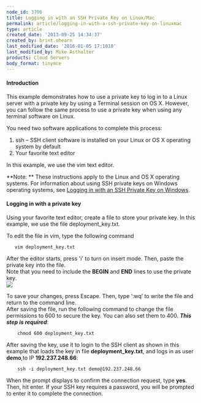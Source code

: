 ```yaml
---
node_id: 3706
title: Logging in with an SSH Private Key on Linux/Mac
permalink: article/logging-in-with-a-ssh-private-key-on-linuxmac
type: article
created_date: '2013-09-25 14:34:37'
created_by: brint.ohearn
last_modified_date: '2016-01-05 17:1010'
last_modified_by: Mike Asthalter
products: Cloud Servers
body_format: tinymce
---
```


#### Introduction

This example demonstrates how to use a private key to log in to a Linux
server with a private key by using a Terminal session on OS X. However,
you can follow the same process to use a private key when using any
terminal software on Linux.

You need two software applications to complete this process:

1.  ssh &ndash; SSH client software is installed on your Linux or OS X
    operating system by default
2.  Your favorite text editor

In this example, we use the vim text editor.

**Note: ** These instructions apply to the Linux and OS X operating
systems.  For information about using SSH private keys on Windows
operating systems, see [Logging in with an SSH Private Key on
Windows](http://www.rackspace.com/knowledge_center/article/logging-in-with-an-ssh-private-key-on-windows).

#### Logging in with a private key

Using your favorite text editor, create a file to store your private
key. In this example, we use the file deployment\_key.txt.

To edit the file in vim, type the following command

       vim deployment_key.txt

After the editor starts, press 'i' to turn on insert mode. Then, paste
the private key into the file.\
 Note that you need to include the **BEGIN** and **END** lines to use
the private key.\
 ![](/knowledge_center/sites/default/files/field/image/Linux2.png)

To save your changes, press Escape. Then, type &lsquo;:wq&rsquo; to write the file
and return to the command line.\
 After saving the file, run the following command to change the file
permissions to 600 to secure the key. You can also set them to 400.
***This step is required***:

        chmod 600 deployment_key.txt

After saving the key, use it to login to the SSH client as shown in this
example that loads the key in file **deployment\_key.txt**, and logs in
as user **demo**,to IP **192.237.248.66**:

        ssh -i deployment_key.txt demo@192.237.248.66

When the prompt displays to confirm the connection request, type
**yes**. Then, hit enter. If your SSH key requires a password, you will
be prompted to enter it to complete the connection.

